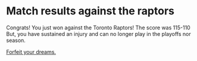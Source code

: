 # Match results against the raptors

Congrats! You just won against the Toronto Raptors!
The score was 115-110
But, you have sustained an injury and can no longer play in the playoffs nor season.

[Forfeit your dreams.](../question.md)
